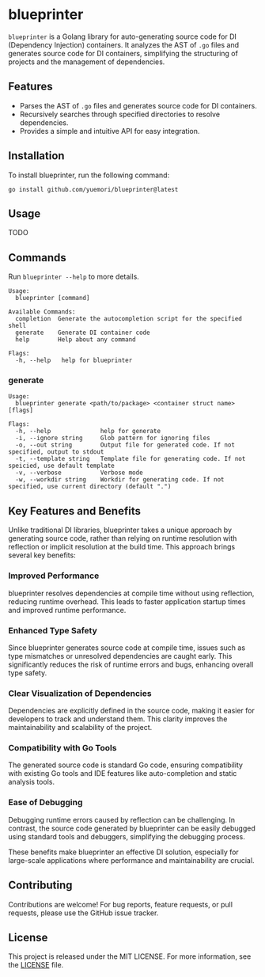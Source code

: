 # blueprinter

`blueprinter` is a Golang library for auto-generating source code for DI (Dependency Injection) containers. It analyzes the AST of `.go` files and generates source code for DI containers, simplifying the structuring of projects and the management of dependencies.

## Features

- Parses the AST of `.go` files and generates source code for DI containers.
- Recursively searches through specified directories to resolve dependencies.
- Provides a simple and intuitive API for easy integration.


## Installation

To install blueprinter, run the following command:

```
go install github.com/yuemori/blueprinter@latest
```

## Usage

TODO

## Commands

Run `blueprinter --help` to more details.

```
Usage:
  blueprinter [command]

Available Commands:
  completion  Generate the autocompletion script for the specified shell
  generate    Generate DI container code
  help        Help about any command

Flags:
  -h, --help   help for blueprinter
```

### generate

```
Usage:
  blueprinter generate <path/to/package> <container struct name> [flags]

Flags:
  -h, --help              help for generate
  -i, --ignore string     Glob pattern for ignoring files
  -o, --out string        Output file for generated code. If not specified, output to stdout
  -t, --template string   Template file for generating code. If not speicied, use default template
  -v, --verbose           Verbose mode
  -w, --workdir string    Workdir for generating code. If not specified, use current directory (default ".")
```

## Key Features and Benefits

Unlike traditional DI libraries, blueprinter takes a unique approach by generating source code, rather than relying on runtime resolution with reflection or implicit resolution at the build time. This approach brings several key benefits:

### Improved Performance
blueprinter resolves dependencies at compile time without using reflection, reducing runtime overhead. This leads to faster application startup times and improved runtime performance.

### Enhanced Type Safety
Since blueprinter generates source code at compile time, issues such as type mismatches or unresolved dependencies are caught early. This significantly reduces the risk of runtime errors and bugs, enhancing overall type safety.

### Clear Visualization of Dependencies
Dependencies are explicitly defined in the source code, making it easier for developers to track and understand them. This clarity improves the maintainability and scalability of the project.

### Compatibility with Go Tools
The generated source code is standard Go code, ensuring compatibility with existing Go tools and IDE features like auto-completion and static analysis tools.

### Ease of Debugging

Debugging runtime errors caused by reflection can be challenging. In contrast, the source code generated by blueprinter can be easily debugged using standard tools and debuggers, simplifying the debugging process.

These benefits make blueprinter an effective DI solution, especially for large-scale applications where performance and maintainability are crucial.

## Contributing

Contributions are welcome! For bug reports, feature requests, or pull requests, please use the GitHub issue tracker.

## License

This project is released under the MIT LICENSE. For more information, see the [LICENSE](./LICENSE) file.
